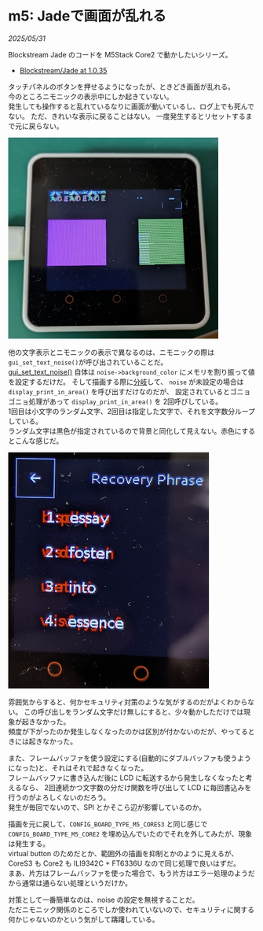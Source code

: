 # m5: Jadeで画面が乱れる

_2025/05/31_

Blockstream Jade のコードを M5Stack Core2 で動かしたいシリーズ。

* [Blockstream/Jade at 1.0.35](https://github.com/Blockstream/Jade/tree/1.0.35)

タッチパネルのボタンを押せるようになったが、ときどき画面が乱れる。  
今のところニモニックの表示中にしか起きていない。  
発生しても操作すると乱れているなりに画面が動いているし、ログ上でも死んでない。
ただ、きれいな表示に戻ることはない。
一度発生するとリセットするまで元に戻らない。

![image](images/20250524a-2.png)

他の文字表示とニモニックの表示で異なるのは、ニモニックの際は`gui_set_text_noise()`が呼び出されていることだ。  
[gui_set_text_noise()](https://github.com/Blockstream/Jade/blob/1.0.35/main/gui.c#L1537-L1547) 自体は `noise->background_color` にメモリを割り振って値を設定するだけだ。
そして描画する際に[分岐](https://github.com/Blockstream/Jade/blob/1.0.35/main/gui.c#L1912)して、
`noise` が未設定の場合は `display_print_in_area()` を呼び出すだけなのだが、
設定されているとゴニョゴニョ処理があって `display_print_in_area()` を 2回呼びしている。  
1回目は小文字のランダム文字、2回目は指定した文字で、それを文字数分ループしている。  
ランダム文字は黒色が指定されているので背景と同化して見えない。赤色にするとこんな感じだ。

![image](images/20250531a-1.png)

雰囲気からすると、何かセキュリティ対策のような気がするのだがよくわからない。
この呼び出しをランダム文字だけ無しにすると、少々動かしただけでは現象が起きなかった。  
頻度が下がったのか発生しなくなったのかは区別が付かないのだが、やってるときには起きなかった。

また、フレームバッファを使う設定にする(自動的にダブルバッファも使うようになった)と、それはそれで起きなくなった。  
フレームバッファに書き込んだ後に LCD に転送するから発生しなくなったと考えるなら、
2回連続かつ文字数の分だけ関数を呼び出して LCD に毎回書込みを行うのがよろしくないのだろう。  
発生が毎回でないので、SPI とかそこら辺が影響しているのか。

描画を元に戻して、`CONFIG_BOARD_TYPE_M5_CORES3` と同じ感じで `CONFIG_BOARD_TYPE_M5_CORE2` を埋め込んでいたのでそれを外してみたが、現象は発生する。  
virtual button のためだとか、範囲外の描画を抑制とかのように見えるが、
CoreS3 も Core2 も ILI9342C + FT6336U なので同じ処理で良いはずだ。  
まあ、片方はフレームバッファを使った場合で、もう片方はエラー処理のようだから通常は通らない処理というだけか。

対策として一番簡単なのは、noise の設定を無視することだ。  
ただニモニック関係のところでしか使われていないので、セキュリティに関する何かじゃないのかという気がして躊躇している。
